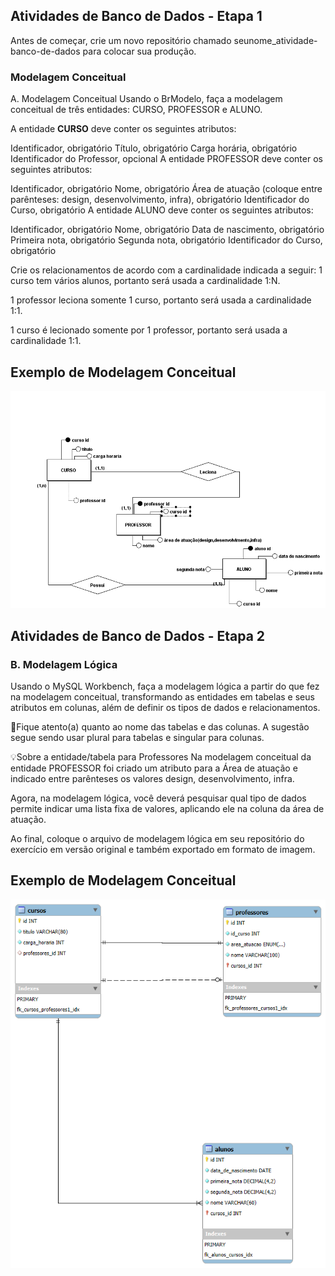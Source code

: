 ## Atividades de Banco de Dados - Etapa 1

Antes de começar, crie um novo repositório chamado seunome_atividade-banco-de-dados para colocar sua produção.

### Modelagem Conceitual
A. Modelagem Conceitual
Usando o BrModelo, faça a modelagem conceitual de três entidades: CURSO, PROFESSOR e ALUNO.

A entidade **CURSO** deve conter os seguintes atributos:

Identificador, obrigatório
Título, obrigatório
Carga horária, obrigatório
Identificador do Professor, opcional
A entidade PROFESSOR deve conter os seguintes atributos:

Identificador, obrigatório
Nome, obrigatório
Área de atuação (coloque entre parênteses: design, desenvolvimento, infra), obrigatório
Identificador do Curso, obrigatório
A entidade ALUNO deve conter os seguintes atributos:

Identificador, obrigatório
Nome, obrigatório
Data de nascimento, obrigatório
Primeira nota, obrigatório
Segunda nota, obrigatório
Identificador do Curso, obrigatório

Crie os relacionamentos de acordo com a cardinalidade indicada a seguir:
1 curso tem vários alunos, portanto será usada a cardinalidade 1:N.

1 professor leciona somente 1 curso, portanto será usada a cardinalidade 1:1.

1 curso é lecionado somente por 1 professor, portanto será usada a cardinalidade 1:1.
 
## Exemplo de Modelagem Conceitual
 
![Entidades, atributos e relacionamento](/exercicio-modelagem-conceitual/conceitual_atividade-banco-de-dados.png)

## Atividades de Banco de Dados - Etapa 2
### B. Modelagem Lógica
Usando o MySQL Workbench, faça a modelagem lógica a partir do que fez na modelagem conceitual, transformando as entidades em tabelas e seus atributos em colunas, além de definir os tipos de dados e relacionamentos.

🚨Fique atento(a) quanto ao nome das tabelas e das colunas. A sugestão segue sendo usar plural para tabelas e singular para colunas.

💡Sobre a entidade/tabela para Professores
Na modelagem conceitual da entidade PROFESSOR foi criado um atributo para a Área de atuação e indicado entre parênteses os valores design, desenvolvimento, infra.

Agora, na modelagem lógica, você deverá pesquisar qual tipo de dados permite indicar uma lista fixa de valores, aplicando ele na coluna da área de atuação.

Ao final, coloque o arquivo de modelagem lógica em seu repositório do exercício em versão original e também exportado em formato de imagem.

## Exemplo de Modelagem Conceitual
![Entidades, atributos e relacionamento](/modelagem-logica/logico_atividade-banco-de-dados.png)

